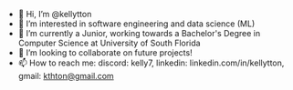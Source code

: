 - 👋 Hi, I’m @kellytton
- 👀 I’m interested in software engineering and data science (ML)
- 🌱 I’m currently a Junior, working towards a Bachelor's Degree in Computer Science at University of South Florida
- 💞️ I’m looking to collaborate on future projects!
- 📫 How to reach me: discord: kelly7, linkedin: linkedin.com/in/kellytton, gmail: kthton@gmail.com

<!---
kellytton/kellytton is a ✨ special ✨ repository because its `README.md` (this file) appears on your GitHub profile.
You can click the Preview link to take a look at your changes.
--->
